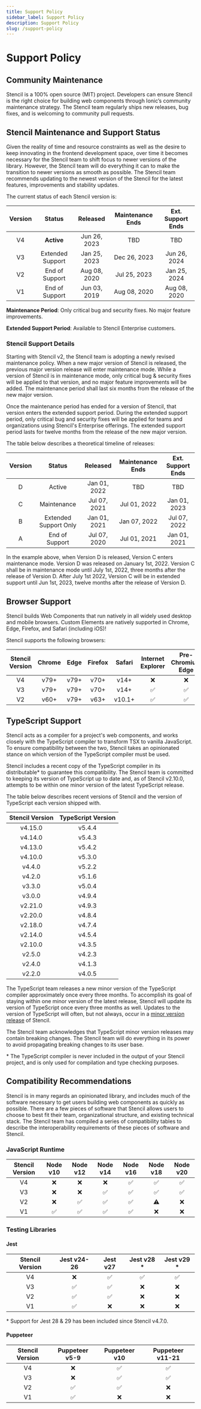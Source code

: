```yaml
---
title: Support Policy
sidebar_label: Support Policy
description: Support Policy
slug: /support-policy
---
```


# Support Policy

## Community Maintenance

Stencil is a 100% open source (MIT) project. Developers can ensure Stencil is the right choice for building web
components through Ionic’s community maintenance strategy. The Stencil team regularly ships new releases, bug fixes, and
is welcoming to community pull requests.

## Stencil Maintenance and Support Status

Given the reality of time and resource constraints as well as the desire to keep innovating in the frontend development
space, over time it becomes necessary for the Stencil team to shift focus to newer versions of the library. However, the
Stencil team will do everything it can to make the transition to newer versions as smooth as possible. The Stencil team
recommends updating to the newest version of the Stencil for the latest features, improvements and stability updates.

The current status of each Stencil version is:

| Version |      Status      |   Released   | Maintenance Ends | Ext. Support Ends |
|:-------:|:----------------:|:------------:|:----------------:|:-----------------:|
|   V4    |    **Active**    | Jun 26, 2023 |       TBD        |        TBD        |
|   V3    | Extended Support | Jan 25, 2023 |   Dec 26, 2023   |   Jun 26, 2024    |
|   V2    |  End of Support  | Aug 08, 2020 |   Jul 25, 2023   |   Jan 25, 2024    |
|   V1    |  End of Support  | Jun 03, 2019 |   Aug 08, 2020   |   Aug 08, 2020    |

**Maintenance Period**: Only critical bug and security fixes. No major feature improvements.

**Extended Support Period**: Available to Stencil Enterprise customers.

### Stencil Support Details

Starting with Stencil v2, the Stencil team is adopting a newly revised maintenance policy. When a new major version of
Stencil is released, the previous major version release will enter maintenance mode. While a version of Stencil is in
maintenance mode, only critical bug & security fixes will be applied to that version, and no major feature improvements
will be added. The maintenance period shall last six months from the release of the new major version.

Once the maintenance period has ended for a version of Stencil, that version enters the extended support period. During
the extended support period, only critical bug and security fixes will be applied for teams and organizations using
Stencil's Enterprise offerings. The extended support period lasts for twelve months from the release of the new major 
version.

The table below describes a theoretical timeline of releases:

| Version |        Status         |   Released   | Maintenance Ends | Ext. Support Ends |
|:-------:|:---------------------:|:------------:|:----------------:|:-----------------:|
|    D    |        Active         | Jan 01, 2022 |       TBD        |        TBD        |
|    C    |      Maintenance      | Jul 07, 2021 |   Jul 01, 2022   |   Jan 01, 2023    |
|    B    | Extended Support Only | Jan 01, 2021 |   Jan 07, 2022   |   Jul 07, 2022    |
|    A    |    End of Support     | Jul 07, 2020 |   Jul 01, 2021   |   Jan 01, 2021    |

In the example above, when Version D is released, Version C enters maintenance mode. Version D was released on January
1st, 2022. Version C shall be in maintenance mode until July 1st, 2022, three months after the release of Version D.
After July 1st 2022, Version C will be in extended support until Jun 1st, 2023, twelve months after the release of
Version D.

## Browser Support

Stencil builds Web Components that run natively in all widely used desktop and mobile browsers.
Custom Elements are natively supported in Chrome, Edge, Firefox, and Safari (including iOS)!

Stencil supports the following browsers:

| Stencil Version | Chrome | Edge | Firefox | Safari | Internet Explorer | Pre-Chromium Edge |
|:---------------:|:------:|:----:|:-------:|:------:|:-----------------:|:-----------------:|
|       V4        |  v79+  | v79+ |  v70+   |  v14+  |     &#10060;      |     &#10060;      |
|       V3        |  v79+  | v79+ |  v70+   |  v14+  |      &#9989;      |      &#9989;      |
|       V2        |  v60+  | v79+ |  v63+   | v10.1+ |      &#9989;      |      &#9989;      |

## TypeScript Support

Stencil acts as a compiler for a project's web components, and works closely with the TypeScript compiler to transform
TSX to vanilla JavaScript. To ensure compatibility between the two, Stencil takes an opinionated stance on which version
of the TypeScript compiler must be used.

Stencil includes a recent copy of the TypeScript compiler in its distributable* to guarantee this compatibility. 
The Stencil team is committed to keeping its version of TypeScript up to date and, as of Stencil v2.10.0, attempts to be
within one minor version of the latest TypeScript release.

The table below describes recent versions of Stencil and the version of TypeScript each version shipped with.

| Stencil Version | TypeScript Version |
|:---------------:|:------------------:|
|     v4.15.0     |       v5.4.4       |
|     v4.14.0     |       v5.4.3       |
|     v4.13.0     |       v5.4.2       |
|     v4.10.0     |       v5.3.0       |
|     v4.4.0      |       v5.2.2       |
|     v4.2.0      |       v5.1.6       |
|     v3.3.0      |       v5.0.4       |
|     v3.0.0      |       v4.9.4       |
|     v2.21.0     |       v4.9.3       |
|     v2.20.0     |       v4.8.4       |
|     v2.18.0     |       v4.7.4       |
|     v2.14.0     |       v4.5.4       |
|     v2.10.0     |       v4.3.5       |
|     v2.5.0      |       v4.2.3       |
|     v2.4.0      |       v4.1.3       |
|     v2.2.0      |       v4.0.5       |

The TypeScript team releases a new minor version of the TypeScript compiler approximately once every three months. To
accomplish its goal of staying within one minor version of the latest release, Stencil will update its version of
TypeScript once every three months as well. Updates to the version of TypeScript will often, but not always, occur in a
[minor version release](./versioning.md#minor-release) of Stencil.

The Stencil team acknowledges that TypeScript minor version releases may contain breaking changes. The Stencil team will
do everything in its power to avoid propagating breaking changes to its user base.

\* The TypeScript compiler is never included in the output of your Stencil project, and is only used for compilation 
and type checking purposes.

## Compatibility Recommendations

Stencil is in many regards an opinionated library, and includes much of the software necessary to get users building web
components as quickly as possible. There are a few pieces of software that Stencil allows users to choose to best fit
their team, organizational structure, and existing technical stack. The Stencil team has compiled a series of
compatibility tables to describe the interoperability requirements of these pieces of software and Stencil.

### JavaScript Runtime

| Stencil Version | Node v10 | Node v12 | Node v14 | Node v16 | Node v18 | Node v20 |
|:---------------:|:--------:|:--------:|:--------:|:--------:|:--------:|:--------:|
|       V4        | &#10060; | &#10060; | &#10060; | &#9989;  | &#9989;  | &#9989;  |
|       V3        | &#10060; | &#10060; | &#9989;  | &#9989;  | &#9989;  | &#9989;  |
|       V2        | &#10060; | &#9989;  | &#9989;  | &#9989;  | &#9888;  | &#10060; |
|       V1        | &#9989;  | &#9989;  | &#9989;  | &#9989;  | &#10060; | &#10060; |

### Testing Libraries

#### Jest

| Stencil Version | Jest v24-26 | Jest v27 | Jest v28 * | Jest v29 *  |
|:---------------:|:-----------:|:--------:|:----------:|:-----------:|
|       V4        |   &#10060;  | &#9989;  |  &#9989;   |   &#9989;   |
|       V3        |   &#9989;   | &#9989;  |  &#10060;  |  &#10060;   |
|       V2        |   &#9989;   | &#9989;  |  &#10060;  |  &#10060;   |
|       V1        |   &#9989;   | &#10060; |  &#10060;  |  &#10060;   |

\* Support for Jest 28 & 29 has been included since Stencil v4.7.0.

#### Puppeteer

| Stencil Version | Puppeteer v5-9 | Puppeteer v10 | Puppeteer v11-21 |
|:---------------:|:--------------:|:-------------:|:----------------:|
|       V4        |    &#10060;    |    &#9989;    |     &#9989;      |
|       V3        |    &#10060;    |    &#9989;    |     &#9989;      |
|       V2        |    &#9989;     |    &#9989;    |     &#10060;     |
|       V1        |    &#9989;     |   &#10060;    |     &#10060;     |
